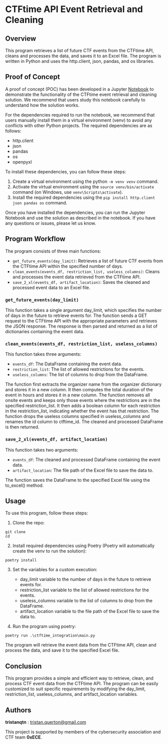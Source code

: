# CTFtime API Event Retrieval and Cleaning

## Overview

This program retrieves a list of future CTF events from the CTFtime API, cleans and processes the data, and saves it to an Excel file. The program is written in Python and uses the http.client, json, pandas, and os libraries.

## Proof of Concept

A proof of concept (POC) has been developed in a Jupyter [Notebook](./poc.ipynb) to demonstrate the functionality of the CTFtime event retrieval and cleaning solution. We recommend that users study this notebook carefully to understand how the solution works.

For the dependencies required to run the notebook, we recommend that users manually install them in a virtual environment (venv) to avoid any conflicts with other Python projects. The required dependencies are as follows:

- http.client
- json
- pandas
- os
- openpyxl

To install these dependencies, you can follow these steps:

1. Create a virtual environment using the python `-m venv venv` command.
2. Activate the virtual environment using the `source venv/bin/activate` command (on Windows, use `venv\Scripts\activate`).
3. Install the required dependencies using the `pip install http.client json pandas os` command.

Once you have installed the dependencies, you can run the Jupyter Notebook and use the solution as described in the notebook. If you have any questions or issues, please let us know.

## Program Workflow

The program consists of three main functions:

- `get_future_events(day_limit)`: Retrieves a list of future CTF events from the CTFtime API within the specified number of days.
- `clean_events(events_df, restriction_list, useless_columns)`: Cleans and processes the event data retrieved from the CTFtime API.
- `save_2_xl(events_df, artifact_location)`: Saves the cleaned and processed event data to an Excel file.

### `get_future_events(day_limit)`

This function takes a single argument day_limit, which specifies the number of days in the future to retrieve events for. The function sends a GET request to the CTFtime API with the appropriate parameters and retrieves the JSON response. The response is then parsed and returned as a list of dictionaries containing the event data.

### `clean_events(events_df, restriction_list, useless_columns)`

This function takes three arguments:

- `events_df`: The DataFrame containing the event data.
- `restriction_list`: The list of allowed restrictions for the events.
- `useless_columns`: The list of columns to drop from the DataFrame.

The function first extracts the organizer name from the organizer dictionary and stores it in a new column. It then computes the total duration of the event in hours and stores it in a new column. The function removes all onsite events and keeps only those events where the restrictions are in the specified restriction_list. It then adds a boolean column for each restriction in the restriction_list, indicating whether the event has that restriction. The function drops the useless columns specified in useless_columns and renames the id column to ctftime_id. The cleaned and processed DataFrame is then returned.

### `save_2_xl(events_df, artifact_location)`

This function takes two arguments:

- `events_df`: The cleaned and processed DataFrame containing the event data.
- `artifact_location`: The file path of the Excel file to save the data to.

The function saves the DataFrame to the specified Excel file using the to_excel() method.

## Usage

To use this program, follow these steps:

1. Clone the repo:

```shell
git clone
cd
```

2. Install required dependencies using Poetry (Poetry will automatically create the venv to run the solution):

```shell
poetry install
```

3. Set the variables for a custom execution:

   - day_limit variable to the number of days in the future to retrieve events for.
   - restriction_list variable to the list of allowed restrictions for the events.
   - useless_columns variable to the list of columns to drop from the DataFrame.
   - artifact_location variable to the file path of the Excel file to save the data to.

4. Run the program using poetry:

```shell
poetry run .\ctftime_integration\main.py
```

The program will retrieve the event data from the CTFtime API, clean and process the data, and save it to the specified Excel file.

## Conclusion

This program provides a simple and efficient way to retrieve, clean, and process CTF event data from the CTFtime API. The program can be easily customized to suit specific requirements by modifying the day_limit, restriction_list, useless_columns, and artifact_location variables.

## Authors

**tristanqtn** : tristan.querton@gmail.com

This project is supported by members of the cybersecurity association and CTF team **0xECE**.
